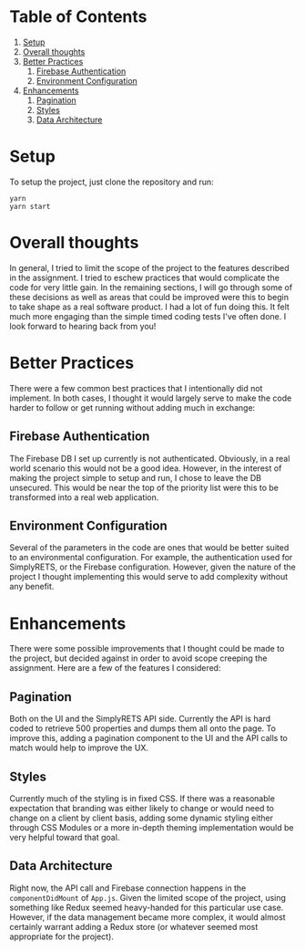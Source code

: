 # Table of Contents

1.  [Setup](#setup)
2.  [Overall thoughts](#org59f8490)
3.  [Better Practices](#practices)
    1.  [Firebase Authentication](#dbauth)
    2.  [Environment Configuration](#envconfig)
4.  [Enhancements](#orgb010b26)
    1.  [Pagination](#org256f981)
    2.  [Styles](#org3f63baf)
    3.  [Data Architecture](#org2c8d390)

<a id="setup"></a>

# Setup

To setup the project, just clone the repository and run:

```
yarn
yarn start
```

<a id="org59f8490"></a>

# Overall thoughts

In general, I tried to limit the scope of the project to the features described in the assignment. I tried to eschew practices that would complicate the code for very little gain. In the remaining sections, I will go through some of these decisions as well as areas that could be improved were this to begin to take shape as a real software product. I had a lot of fun doing this. It felt much more engaging than the simple timed coding tests I've often done. I look forward to hearing back from you!



<a id="practices"></a>

# Better Practices

There were a few common best practices that I intentionally did not implement. In both cases, I thought it would largely serve to make the code harder to follow or get running without adding much in exchange:

<a id="dbauth"></a>

## Firebase Authentication

The Firebase DB I set up currently is not authenticated. Obviously, in a real world scenario this would not be a good idea. However, in the interest of making the project simple to setup and run, I chose to leave the DB unsecured. This would be near the top of the priority list were this to be transformed into a real web application.

<a id="envconfig"></a>

## Environment Configuration

Several of the parameters in the code are ones that would be better suited to an environmental configuration. For example, the authentication used for SimplyRETS, or the Firebase configuration. However, given the nature of the project I thought implementing this would serve to add complexity without any benefit.



<a id="orgb010b26"></a>

# Enhancements

There were some possible improvements that I thought could be made to the project, but decided against in order to avoid scope creeping the assignment. Here are a few of the features I considered:


<a id="org256f981"></a>

## Pagination

Both on the UI and the SimplyRETS API side. Currently the API is hard coded to retrieve 500 properties and dumps them all onto the page. To improve this, adding a pagination component to the UI and the API calls to match would help to improve the UX.


<a id="org3f63baf"></a>

## Styles

Currently much of the styling is in fixed CSS. If there was a reasonable expectation that branding was either likely to change or would need to change on a client by client basis, adding some dynamic styling either through CSS Modules or a more in-depth theming implementation would be very helpful toward that goal.


<a id="org2c8d390"></a>

## Data Architecture

Right now, the API call and Firebase connection happens in the `componentDidMount` of `App.js`. Given the limited scope of the project, using something like Redux seemed heavy-handed for this particular use case. However, if the data management became more complex, it would almost certainly warrant adding a Redux store (or whatever seemed most appropriate for the project).

